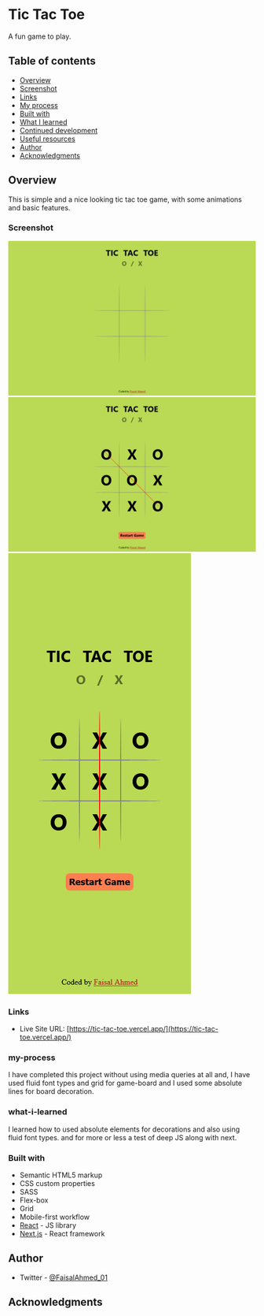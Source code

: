 # Tic Tac Toe
A fun game to play.


## Table of contents

- [Overview](#overview)
- [Screenshot](#screenshot)
- [Links](#links)
- [My process](#my-process)
- [Built with](#built-with)
- [What I learned](#what-i-learned)
- [Continued development](#continued-development)
- [Useful resources](#useful-resources)
- [Author](#author)
- [Acknowledgments](#acknowledgments)

## Overview
This is simple and a nice looking tic tac toe game, with some animations and basic features.


### Screenshot

![](./public/1.png)
![](./public/2.png)
![](./public/3.png)



### Links
- Live Site URL: [https://tic-tac-toe.vercel.app/](https://tic-tac-toe.vercel.app/) 

### my-process
I have completed this project without using media queries at all and, I have used fluid font types and grid for game-board and I used some absolute lines for board decoration.
### what-i-learned

I learned how to used absolute elements for decorations and also using fluid font types. and for more or less a test of deep JS along with next.
### Built with

- Semantic HTML5 markup
- CSS custom properties
- SASS
- Flex-box
- Grid
- Mobile-first workflow
- [React](https://reactjs.org/) - JS library
- [Next.js](https://nextjs.org/) - React framework

## Author

- Twitter - [@FaisalAhmed_01](https://www.twitter.com/FaisalAhmed_01)

## Acknowledgments

<!-- I would like to thank Frontend Mentor Team, for being such an amazing platform and educating millions of students everyday with valuable resources without any cost.  -->

